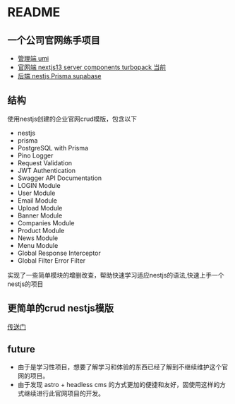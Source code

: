 # README

## 一个公司官网练手项目

- [管理端 umi](https://github.com/congwa/biomed-umi)
- [官网端 nextjs13 server components turbopack 当前](https://github.com/congwa/biomed-nextjs)
- [后端 nestjs Prisma supabase](https://github.com/congwa/biomed-nestjs)

## 结构

使用nestjs创建的企业官网crud模版，包含以下

- nestjs
- prisma
- PostgreSQL  with Prisma
- Pino Logger
- Request Validation
- JWT Authentication
- Swagger API Documentation
- LOGIN Module
- User Module
- Email Module
- Upload Module
- Banner Module
- Companies Module
- Product Module
- News Module
- Menu Module
- Global Response Interceptor
- Global Filter Error Filter

实现了一些简单模块的增删改查，帮助快速学习适应nestjs的语法,快速上手一个nestjs的项目

## 更简单的crud nestjs模版

[传送门](https://github.com/congwa/nestjs-prisma-crud/edit/main/README.md)
## future

- 由于是学习性项目，想要了解学习和体验的东西已经了解到不继续维护这个官网的项目。
- 由于发现 astro + headless cms 的方式更加的便捷和友好，固使用这样的方式继续进行此官网项目的开发。
